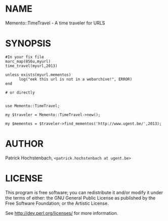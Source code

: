 # NAME

Memento::TimeTravel - A time traveler for URLS

# SYNOPSIS

    #In your fix file
    marc_map(856u,myurl)
    time_travel(myurl,2013)

    unless exists(myurl.mementos)
          log("eek this url is not in a webarchive!", ERROR)
    end

    # or directly


    use Memento::TimeTravel;

    my $traveler = Memento::TimeTravel->new();

    my $mementos = $traveler->find_mementos('http://www.ugent.be/',2013);

# AUTHOR

Patrick Hochstenbach, `<patrick.hochstenbach at ugent.be>`

# LICENSE

This program is free software; you can redistribute it and/or modify it
under the terms of either: the GNU General Public License as published
by the Free Software Foundation; or the Artistic License.

See http://dev.perl.org/licenses/ for more information.
